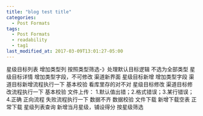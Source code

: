 ```yaml
---
title: "blog test title"
categories:
  - Post Formats
tags:
  - Post Formats
  - readability
  - tag1
last_modified_at: 2017-03-09T13:01:27-05:00
---
```



星级目标列表
    增加类型列
    按照类型筛选-》处理默认目标逻辑
    不选为全部类型
星级目标详情
    增加类型字段，不可修改
    渠道新界面
星级目标新增
    增加类型字段
    渠道目标新增流程执行一下
    基本校验
    看库里存的对不对
星级目标修改
    渠道目标修改流程执行一下
    基本校验
文件上传：
    1.默认值出错；2.格式错误；3.某行错误；4.正确
    正向流程
    失败流程执行一下
    数据不齐
    数据校验
文件下载
    新增下载空表
    正常下载
星级列表查询
    新增当月星级，铺设得分
    按星级筛选